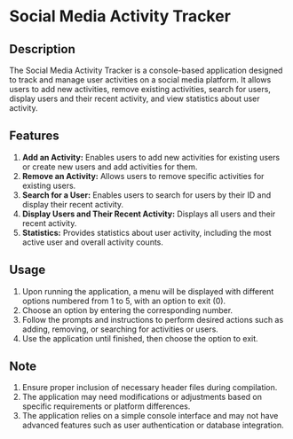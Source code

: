 # Social Media Activity Tracker

## Description
The Social Media Activity Tracker is a console-based application designed to track and manage user activities on a social media platform. It allows users to add new activities, remove existing activities, search for users, display users and their recent activity, and view statistics about user activity.

## Features
1. **Add an Activity:** Enables users to add new activities for existing users or create new users and add activities for them.
2. **Remove an Activity:** Allows users to remove specific activities for existing users.
3. **Search for a User:** Enables users to search for users by their ID and display their recent activity.
4. **Display Users and Their Recent Activity:** Displays all users and their recent activity.
5. **Statistics:** Provides statistics about user activity, including the most active user and overall activity counts.

## Usage
1. Upon running the application, a menu will be displayed with different options numbered from 1 to 5, with an option to exit (0).
2. Choose an option by entering the corresponding number.
3. Follow the prompts and instructions to perform desired actions such as adding, removing, or searching for activities or users.
4. Use the application until finished, then choose the option to exit.

## Note
1. Ensure proper inclusion of necessary header files during compilation.
2. The application may need modifications or adjustments based on specific requirements or platform differences.
3. The application relies on a simple console interface and may not have advanced features such as user authentication or database integration.
